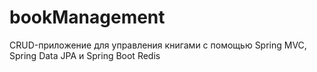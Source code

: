 # bookManagement
CRUD-приложение для управления книгами с помощью Spring MVC, Spring Data JPA и Spring Boot Redis
